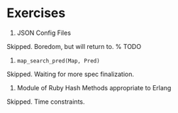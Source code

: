 # Exercises

1. JSON Config Files

  Skipped. Boredom, but will return to. % TODO

1. `map_search_pred(Map, Pred)`

  Skipped. Waiting for more spec finalization.

1. Module of Ruby Hash Methods appropriate to Erlang

  Skipped. Time constraints.
